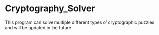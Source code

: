 # Cryptography_Solver
This program can solve multiple different types of cryptographic puzzles and will be updated in the future
